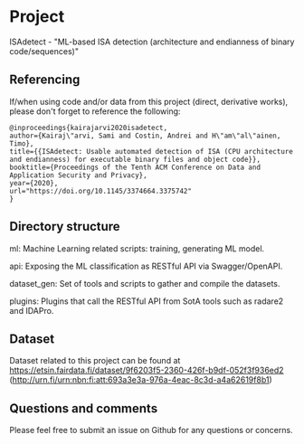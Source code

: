 # Project

ISAdetect - "ML-based ISA detection (architecture and endianness of binary code/sequences)"

## Referencing

If/when using code and/or data from this project (direct, derivative works),
please don't forget to reference the following:

```
@inproceedings{kairajarvi2020isadetect,
author={Kairaj\"arvi, Sami and Costin, Andrei and H\"am\"al\"ainen, Timo},
title={{ISAdetect: Usable automated detection of ISA (CPU architecture and endianness) for executable binary files and object code}},
booktitle={Proceedings of the Tenth ACM Conference on Data and Application Security and Privacy},
year={2020},
url="https://doi.org/10.1145/3374664.3375742"
}
```

## Directory structure

ml: Machine Learning related scripts: training, generating ML model.

api: Exposing the ML classification as RESTful API via Swagger/OpenAPI.

dataset_gen: Set of tools and scripts to gather and compile the datasets.

plugins: Plugins that call the RESTful API from SotA tools such as radare2 and IDAPro.

## Dataset

Dataset related to this project can be found at https://etsin.fairdata.fi/dataset/9f6203f5-2360-426f-b9df-052f3f936ed2 (http://urn.fi/urn:nbn:fi:att:693a3e3a-976a-4eac-8c3d-a4a62619f8b1)

## Questions and comments

Please feel free to submit an issue on Github for any questions or concerns.

